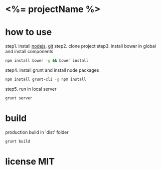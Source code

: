 <%= projectName %>
=======

# how to use
step1. install [nodejs](http://nodejs.org/), [git](http://git-scm.com/)
step2. clone project
step3. install bower in global and install components
```bash
npm install bower -g && bower install
```
step4. install grunt and install node packages
```bash
npm install grunt-cli -g npm install
```
step5. run in local server
```bash
grunt server
```

# build
production build in 'dist' folder

```bash
grunt build
```

# license MIT